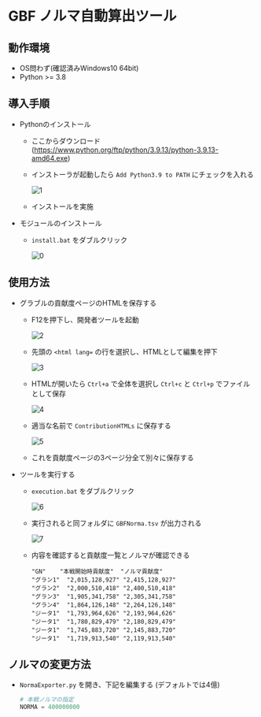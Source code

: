 # GBF ノルマ自動算出ツール

## 動作環境

- OS問わず(確認済みWindows10 64bit)
- Python >= 3.8

## 導入手順

- Pythonのインストール

    - ここからダウンロード (https://www.python.org/ftp/python/3.9.13/python-3.9.13-amd64.exe)
    - インストーラが起動したら `Add Python3.9 to PATH` にチェックを入れる
    
        ![1](https://user-images.githubusercontent.com/27270665/176100923-1800dff5-db80-49d8-9162-60b9b13b71ef.PNG)

    - インストールを実施

- モジュールのインストール

    - `install.bat` をダブルクリック
    
        ![0](https://user-images.githubusercontent.com/27270665/176104068-e5a967a0-bd6a-4029-9b86-8bee39645aed.PNG)

## 使用方法

- グラブルの貢献度ページのHTMLを保存する

    - F12を押下し、開発者ツールを起動
    
        ![2](https://user-images.githubusercontent.com/27270665/176100972-af8c57b9-76b6-4c3c-b7a4-1a79e2f92aa9.PNG)

    - 先頭の `<html lang=` の行を選択し、HTMLとして編集を押下
    
        ![3](https://user-images.githubusercontent.com/27270665/176101139-eafb322d-aba0-4045-bb9f-d479bc5b4f9a.png)

    - HTMLが開いたら `Ctrl+a` で全体を選択し `Ctrl+c` と `Ctrl+p` でファイルとして保存
    
        ![4](https://user-images.githubusercontent.com/27270665/176101346-1b5b94c2-89f3-48f5-913e-5eaa06e6c513.PNG)

    - 適当な名前で `ContributionHTMLs` に保存する
    
        ![5](https://user-images.githubusercontent.com/27270665/176101600-47df30f2-9f7c-4efd-ba14-3675a37d4589.PNG)

    - これを貢献度ページの3ページ分全て別々に保存する
    
- ツールを実行する
    - `execution.bat` をダブルクリック
    
        ![6](https://user-images.githubusercontent.com/27270665/176104245-cd29a5c0-cb3f-4f58-a22c-f0b1c746a36c.PNG)      
    
    - 実行されると同フォルダに `GBFNorma.tsv` が出力される

        ![7](https://user-images.githubusercontent.com/27270665/176104443-6017ec80-02c4-42e3-b296-4a4dbdd2d7a9.PNG)

    - 内容を確認すると貢献度一覧とノルマが確認できる
    
        ```tsv
        "GN"	"本戦開始時貢献度"	"ノルマ貢献度"
        "グラン1"	"2,015,128,927"	"2,415,128,927"
        "グラン2"	"2,000,510,418"	"2,400,510,418"
        "グラン3"	"1,905,341,758"	"2,305,341,758"
        "グラン4"	"1,864,126,148"	"2,264,126,148"
        "ジータ1"	"1,793,964,626"	"2,193,964,626"
        "ジータ1"	"1,780,829,479"	"2,180,829,479"
        "ジータ1"	"1,745,883,720"	"2,145,883,720"
        "ジータ1"	"1,719,913,540"	"2,119,913,540"
        ```
        
        
## ノルマの変更方法

- `NormaExporter.py` を開き、下記を編集する (デフォルトでは4億)

  ```python
  # 本戦ノルマの指定
  NORMA = 400000000
  ```
